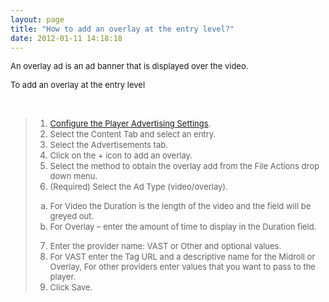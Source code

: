 ```yaml
---
layout: page
title: "How to add an overlay at the entry level?"
date: 2012-01-11 14:18:18
---
```


<span style="font-size: small;">An overlay ad is an ad banner that is displayed over the video.</span>

<p class="mce-procedure">
  <span style="font-size: small;">To add an overlay at the entry level</span>
</p>

 

> 1.  <span style="font-size: small;"><a href="http://knowledge.kaltura.com/faq/how-configure-player-advertising-settings" target="_blank" title="How to configure the player advertising settings">Configure the Player Advertising Settings</a>.</span>
> 2.  <span style="font-size: small;">Select the Content Tab and select an entry.</span>
> 3.  <span style="font-size: small;">Select the Advertisements tab.</span>
> 4.  <span style="font-size: small;">Click on the + icon to add an overlay.</span>
> 5.  <span style="font-size: small;">Select the method to obtain the overlay add from the File Actions drop down menu.</span>
> 6.  <span style="font-size: small;">(Required) Select the Ad Type (video/overlay).</span>
> <ol style="list-style-type: lower-alpha;">
>   <li>
>     <span style="font-size: small;">For Video the Duration is the length of the video and the field will be greyed out.</span>
>   </li>
>   <li>
>     <span style="font-size: small;">For Overlay – enter the amount of time to display in the Duration field.</span>
>   </li>
> </ol>
> 
> 7.  <span style="font-size: small;">Enter the provider name: VAST or Other and optional values.</span>
> 8.  <span style="font-size: small;">For VAST enter the Tag URL and a descriptive name for the Midroll or Overlay, For other providers enter values that you want to pass to the player.</span>
> 9.  <span style="font-size: small;">Click Save.</span>